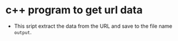 # c++ program to get url data

- This sript extract the data from the URL and save to the file name `output`.
